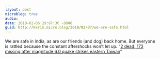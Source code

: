 ```yaml
---
layout: post
microblog: true
audio: 
date: 2018-02-06 19:07:30 -0800
guid: http://kerim.micro.blog/2018/02/07/we-are-safe.html
---
```

We are safe in India, as are our friends (and dog) back home. But everyone is rattled because the constant aftershocks won’t let up. “[2 dead, 173 missing after magnitude 6.0 quake strikes eastern Taiwan](https://www.taiwannews.com.tw/en/news/3358340)”
